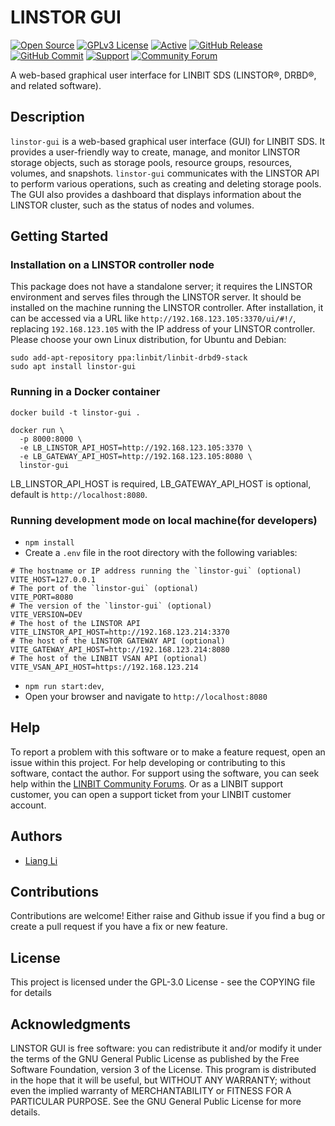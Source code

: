 # LINSTOR GUI

[![Open Source](https://img.shields.io/badge/Open-Source-brightgreen)](https://opensource.org/) [![GPLv3 License](https://img.shields.io/badge/License-GPL%20v3-brightgreen.svg)](https://opensource.org/licenses/) [![Active](http://img.shields.io/badge/Status-Active-green.svg)](https://linbit.com/linstor) [![GitHub Release](https://img.shields.io/github/release/linbit/linstor-gui.svg?style=flat)](https://github.com/LINBIT/linstor-gui) [![GitHub Commit](https://img.shields.io/github/commit-activity/y/linbit/linstor-gui)](https://github.com/LINBIT/linstor-gui) [![Support](https://img.shields.io/badge/-Enterprise%20Support-f78f22)](https://www.linbit.com/support/) [![Community Forum](https://img.shields.io/badge/-Community%20Forum-1d2a3a)](https://forums.linbit.com/c/linstor/6)

A web-based graphical user interface for LINBIT SDS (LINSTOR&reg;, DRBD&reg;, and related software).

## Description

`linstor-gui` is a web-based graphical user interface (GUI) for LINBIT SDS.
It provides a user-friendly way to create, manage, and monitor LINSTOR storage objects, such as storage pools, resource groups, resources, volumes, and snapshots.
`linstor-gui` communicates with the LINSTOR API to perform various operations, such as creating and deleting storage pools.
The GUI also provides a dashboard that displays information about the LINSTOR cluster, such as the status of nodes and volumes.

## Getting Started

### Installation on a LINSTOR controller node

This package does not have a standalone server; it requires the LINSTOR environment and serves files through the LINSTOR server. It should be installed on the machine running the LINSTOR controller. After installation, it can be accessed via a URL like `http://192.168.123.105:3370/ui/#!/`, replacing `192.168.123.105` with the IP address of your LINSTOR controller. Please choose your own Linux distribution, for Ubuntu and Debian:

```
sudo add-apt-repository ppa:linbit/linbit-drbd9-stack
sudo apt install linstor-gui
```

### Running in a Docker container

```
docker build -t linstor-gui .

docker run \
  -p 8000:8000 \
  -e LB_LINSTOR_API_HOST=http://192.168.123.105:3370 \
  -e LB_GATEWAY_API_HOST=http://192.168.123.105:8080 \
  linstor-gui

```

LB_LINSTOR_API_HOST is required, LB_GATEWAY_API_HOST is optional, default is `http://localhost:8080`.

### Running development mode on local machine(for developers)

- `npm install`
- Create a `.env` file in the root directory with the following variables:

```
# The hostname or IP address running the `linstor-gui` (optional)
VITE_HOST=127.0.0.1
# The port of the `linstor-gui` (optional)
VITE_PORT=8080
# The version of the `linstor-gui` (optional)
VITE_VERSION=DEV
# The host of the LINSTOR API
VITE_LINSTOR_API_HOST=http://192.168.123.214:3370
# The host of the LINSTOR GATEWAY API (optional)
VITE_GATEWAY_API_HOST=http://192.168.123.214:8080
# The host of the LINBIT VSAN API (optional)
VITE_VSAN_API_HOST=https://192.168.123.214
```

- `npm run start:dev`,
- Open your browser and navigate to `http://localhost:8080`

## Help

To report a problem with this software or to make a feature request, open an issue within this project.
For help developing or contributing to this software, contact the author.
For support using the software, you can seek help within the [LINBIT Community Forums](https://forums.linbit.com/).
Or as a LINBIT support customer, you can open a support ticket from your LINBIT customer account.

## Authors

- [Liang Li](mailto:liang.li@linbit.com)

## Contributions

Contributions are welcome! Either raise and Github issue if you find a bug or create a pull request if you have a fix or new feature.

## License

This project is licensed under the GPL-3.0 License - see the COPYING file for details

## Acknowledgments

LINSTOR GUI is free software: you can redistribute it and/or modify it under the terms of the GNU General Public License as published by the Free Software Foundation, version 3 of the License. This program is distributed in the hope that it will be useful, but WITHOUT ANY WARRANTY; without even the implied warranty of MERCHANTABILITY or FITNESS FOR A PARTICULAR PURPOSE. See the GNU General Public License for more details.

